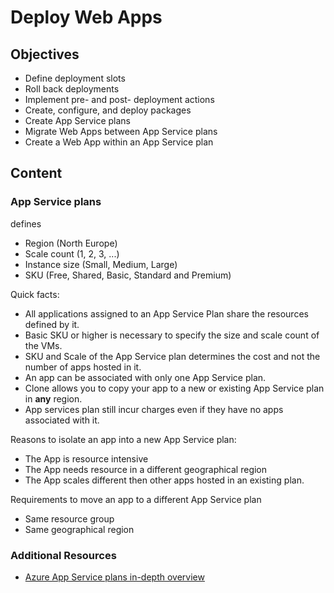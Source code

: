 # Deploy Web Apps


## Objectives
- Define deployment slots
- Roll back deployments
- Implement pre- and post- deployment actions
- Create, configure, and deploy packages
- Create App Service plans
- Migrate Web Apps between App Service plans
- Create a Web App within an App Service plan

## Content
### App Service plans
defines
- Region (North Europe)
- Scale count (1, 2, 3, ...)
- Instance size (Small, Medium, Large)
- SKU (Free, Shared, Basic, Standard and Premium)

Quick facts:
- All applications assigned to an App Service Plan share the resources defined by it.
- Basic SKU or higher is necessary to specify the size and scale count of the VMs.
- SKU and Scale of the App Service plan determines the cost and not the number of apps hosted in it.
- An app can be associated with only one App Service plan.
- Clone allows you to copy your app to a new or existing App Service plan in **any** region.
- App services plan still incur charges even if they have no apps associated with it.

Reasons to isolate an app into a new App Service plan:
- The App is resource intensive
- The App needs resource in a different geographical region
- The App scales different then other apps hosted in an existing plan.

Requirements to move an app to a different App Service plan
- Same resource group
- Same geographical region

### Additional Resources
- [Azure App Service plans in-depth overview](https://docs.microsoft.com/en-us/azure/app-service/azure-web-sites-web-hosting-plans-in-depth-overview)
